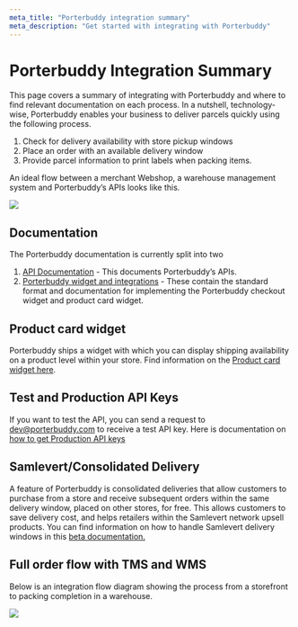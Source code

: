 ```yaml
---
meta_title: "Porterbuddy integration summary"
meta_description: "Get started with integrating with Porterbuddy"
---
```


# Porterbuddy Integration Summary

This page covers a summary of integrating with Porterbuddy and where to find relevant documentation on each process.
In a nutshell, technology-wise, Porterbuddy enables your business to deliver parcels quickly using the following process.

1. Check for delivery availability with store pickup windows
2. Place an order with an available delivery window
3. Provide parcel information to print labels when packing items.

An ideal flow between a merchant Webshop, a warehouse management system and Porterbuddy’s APIs looks like this.

![](https://lh5.googleusercontent.com/E9lNV0Z3srN_CLiZTnPvoLVXQkIgE6i7CNGT2lo4dcHcfved0220XdbxZ7--O2p2UWaseD6Gm3dwCdO2lUbPMpsn_5GbdgAsyXQZPJNCw_ZP427fpe349qjNiDVlH8HozzyQ0vcW)

## Documentation

The Porterbuddy documentation is currently split into two

1. [API Documentation](https://developer.porterbuddy.com/) - This documents Porterbuddy’s APIs.
2. [Porterbuddy widget and integrations](https://widget.porterbuddy.com/) - These contain the standard format and documentation for implementing the Porterbuddy checkout widget and product card widget.

## Product card widget

Porterbuddy ships a widget with which you can display shipping availability on a product level within your store. Find information on the [Product card widget here](https://widget.porterbuddy.com/availability).

## Test and Production API Keys

If you want to test the API, you can send a request to dev@porterbuddy.com to receive a test API key. Here is documentation on [how to get Production API keys](https://developer.porterbuddy.com/#get-an-api-key)

## Samlevert/Consolidated Delivery

A feature of Porterbuddy is consolidated deliveries that allow customers to purchase from a store and receive subsequent orders within the same delivery window, placed on other stores, for free. This allows customers to save delivery cost, and helps retailers within the Samlevert network upsell products.
You can find information on how to handle Samlevert delivery windows in this [beta documentation.](https://pb-docs-v2-staging.herokuapp.com/samlevert-upgrade-guide/)

## Full order flow with TMS and WMS

Below is an integration flow diagram showing the process from a storefront to packing completion in a warehouse.

![](https://lh5.googleusercontent.com/4yXW_hxBmEs3ka_w_cu7tifuvkfgoLxbXPP6VzJ0Bouh6vMNRYQ39kqDbMoa2teEyf1fNhFw_9DeiUN-TbZcIx-tHg1hDIg3YufQByIf3WnPHgiixph_JlPid9mxwhSnxx9khWrU)
